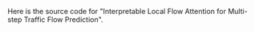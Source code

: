 Here is the source code for "Interpretable Local Flow Attention for Multi-step Traffic Flow Prediction".
